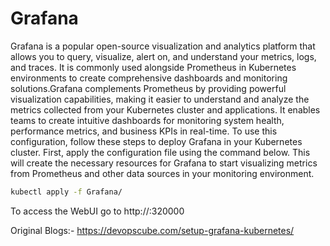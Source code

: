 # Grafana
Grafana is a popular open-source visualization and analytics platform that allows you to query, visualize, alert on, and understand your metrics, logs, and traces. It is commonly used alongside Prometheus in Kubernetes environments to create comprehensive dashboards and monitoring solutions.Grafana complements Prometheus by providing powerful visualization capabilities, making it easier to understand and analyze the metrics collected from your Kubernetes cluster and applications. It enables teams to create intuitive dashboards for monitoring system health, performance metrics, and business KPIs in real-time.
To use this configuration, follow these steps to deploy Grafana in your Kubernetes cluster. First, apply the configuration file using the command below. This will create the necessary resources for Grafana to start visualizing metrics from Prometheus and other data sources in your monitoring environment.
```bash
kubectl apply -f Grafana/
```
To access the WebUI go to http://<Host-IP>:320000

Original Blogs:- https://devopscube.com/setup-grafana-kubernetes/